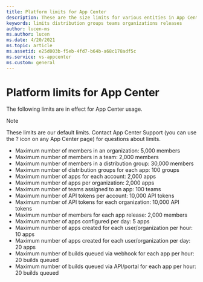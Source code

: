 ```yaml
---
title: Platform limits for App Center
description: These are the size limits for various entities in App Center.
keywords: limits distribution groups teams organizations releases
author: lucen-ms
ms.author: lucen
ms.date: 4/20/2021
ms.topic: article
ms.assetid: e25d003b-f5eb-4fd7-b64b-a68c178adf5c
ms.service: vs-appcenter
ms.custom: general
---
```


# Platform limits for App Center

The following limits are in effect for App Center usage.

> [!NOTE]
> These limits are our default limits. Contact App Center Support (you can use the ? icon on any App Center page) for questions about limits.

- Maximum number of members in an organization: 5,000 members
- Maximum number of members in a team: 2,000 members
- Maximum number of members in a distribution group: 30,000 members
- Maximum number of distribution groups for each app: 100 groups
- Maximum number of apps for each account: 2,000 apps
- Maximum number of apps per organization: 2,000 apps
- Maximum number of teams assigned to an app: 100 teams
- Maximum number of API tokens per account: 10,000 API tokens
- Maximum number of API tokens for each organization: 10,000 API tokens
- Maximum number of members for each app release: 2,000 members
- Maximum number of apps configured per day: 5 apps
- Maximum number of apps created for each user/organization per hour: 10 apps
- Maximum number of apps created for each user/organization per day: 20 apps
- Maximum number of builds queued via webhook for each app per hour: 20 builds queued
- Maximum number of builds queued via API/portal for each app per hour: 20 builds queued

